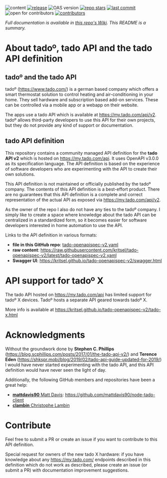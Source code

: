 ![content](https://img.shields.io/badge/content-tado_API_definition-blue)
[![release](https://img.shields.io/github/v/release/kritsel/tado-openapispec-v2)](https://github.com/kritsel/tado-openapispec-v2/releases)
![OAS version](https://img.shields.io/badge/open_api_version-3.0.0-blue)
[![repo stars](https://img.shields.io/github/stars/kritsel/tado-openapispec-v2?style=plastic)](https://github.com/kritsel/tado-openapispec-v2/stargazers)
[![last commit](https://img.shields.io/github/last-commit/kritsel/tado-openapispec-v2)](https://github.com/kritsel/tado-openapispec-v2/commits/main/)
![open for contributors](https://img.shields.io/badge/open_for_contributors-yes-blue)
[![contributors](https://img.shields.io/github/contributors/kritsel/tado-openapispec-v2)](https://github.com/kritsel/tado-openapispec-v2/graphs/contributors)

*Full documentation is available in [this repo's Wiki](https://github.com/kritsel/tado-openapispec-v2/wiki).
This README is a summary.*

# About tado&ordm;, tado API and the tado API definition

## tado&ordm; and the tado API

tado&ordm; (https://www.tado.com/) is a german based company which offers a smart thermostat solution
to control heating and air-conditioning in your home.
They sell hardware and subscription based add-on services.
These can be controlled via a mobile app or a webapp on their website.

The apps use a tado API which is available at https://my.tado.com/api/v2.
tado&ordm; allows third-party developers to use this API for their own projects,
but they do not provide any kind of support or documentation.

## tado API definition

This repository contains a community managed API definition for the
**tado API v2** which is hosted on https://my.tado.com/api. It uses OpenAPI v3.0.0 as its specification language.
The API definition is based on the experience of software developers who are experimenting
with the API to create their own solutions.

This API definition is not maintained or officially published by the tado&ordm; company.
The contents of this API definition is a best-effort product.
There are no guarantees that this API definition is a complete and
correct representation of the actual API as exposed via https://my.tado.com/api/v2.

As the owner of the repo I also do not have any ties to the tado&ordm; company.
I simply like to create a space where knowledge about the tado API can be centralized in a standardized form,
so it becomes easier for software developers interested in home automation to use the API.


Links to the API definition in various formats:
 * **file in this GitHub repo**: [tado-openapispec-v2.yaml](tado-openapispec-v2.yaml)
 * **raw content**: https://raw.githubusercontent.com/kritsel/tado-openapispec-v2/latest/tado-openapispec-v2.yaml
 * **Swagger UI**: https://kritsel.github.io/tado-openapispec-v2/swagger.html

# API support for tado&ordm; X

The tado API hosted on https://my.tado.com/api has limited support for tado&ordm; X devices.
Tado&ordm; hosts a separate API geared towards tado&ordm; X.

More info is available at https://kritsel.github.io/tado-openapispec-v2/tado-x.html

# Acknowledgments
Without the groundwork done by **Stephen C. Phillips** 
(https://blog.scphillips.com/posts/2017/01/the-tado-api-v2/)
and **Terence Eden** (https://shkspr.mobi/blog/2019/02/tado-api-guide-updated-for-2019/)
I would have never started experimenting with the tado API,
and this API definition would have never seen the light of day.

Additionally, the following GitHub members and repositories have been a great help:
 * [**mattdavis90** Matt Davis](https://github.com/mattdavis90): https://github.com/mattdavis90/node-tado-client
 * [**clambin** Christophe Lambin](https://github.com/clambin)


# Contribute
Feel free to submit a PR or create an issue if you want to contribute to this
API definition.

Special request for owners of the new tado X hardware: if you have knowledge about any https://my.tado.com/ endpoints
described in this definition which do not work as described, please create an issue (or submit a PR) with
documentation improvement suggestions.